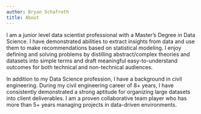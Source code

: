 ```yaml
---
author: Bryan Schafroth
title: About
---
```


I am a junior level data scientist professional with a Master’s Degree in Data Science. I have demonstrated abilities to extract insights from data and use them to make recommendations based on statistical modeling. I enjoy defining and solving problems by distilling abstract/complex theories and datasets into simple terms and draft meaningful easy-to-understand outcomes for both technical and non-technical audiences.

In addition to my Data Science profession, I have a background in civil engineering. During my civil engineering career of 8+ years, I have consistently demonstrated a strong aptitude for organizing large datasets into client deliverables. I am a proven collaborative team player who has more than 5+ years managing projects in data-driven environments.

